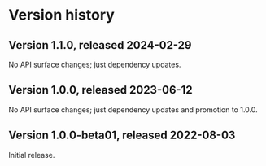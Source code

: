# Version history

## Version 1.1.0, released 2024-02-29

No API surface changes; just dependency updates.

## Version 1.0.0, released 2023-06-12

No API surface changes; just dependency updates and promotion to 1.0.0.

## Version 1.0.0-beta01, released 2022-08-03

Initial release.
